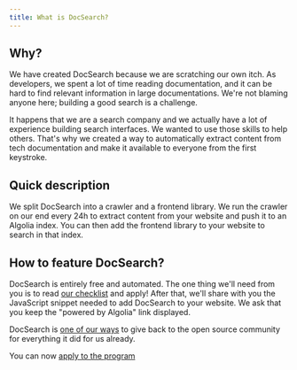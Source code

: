 ```yaml
---
title: What is DocSearch?
---
```


## Why?

We have created DocSearch because we are scratching our own itch. As
developers, we spent a lot of time reading documentation, and it can be hard to
find relevant information in large documentations. We're not blaming anyone
here; building a good search is a challenge.

It happens that we are a search company and we actually have a lot of experience
building search interfaces. We wanted to use those skills to help others. That's
why we created a way to automatically extract content from tech documentation
and make it available to everyone from the first keystroke.

## Quick description

We split DocSearch into a crawler and a frontend library. We run the crawler on
our end every 24h to extract content from your website and push it to an Algolia
index. You can then add the frontend library to your website to search in that index.

## How to feature DocSearch?

DocSearch is entirely free and automated. The one thing we'll need from you is
to read [our checklist][2] and apply! After that, we'll share with you the
JavaScript snippet needed to add DocSearch to your website. We ask that you keep
the "powered by Algolia" link displayed.

DocSearch is [one of our ways][1] to give back to the open source community for
everything it did for us already.

You can now [apply to the program][3]

[1]: https://opencollective.com/algolia
[2]: who-can-apply.md
[3]: apply.mdx
